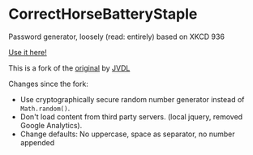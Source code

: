 CorrectHorseBatteryStaple
=========================

Password generator, loosely (read: entirely) based on XKCD 936

[Use it here!](https://fsmaxb.github.io/correcthorsebatterystaple)

This is a fork of the [original](http://correcthorsebatterystaple.net) by [JVDL](http://twitter.com/geekyjohn)

Changes since the fork:
* Use cryptographically secure random number generator instead of `Math.random()`.
* Don't load content from third party servers. (local jquery, removed Google Analytics).
* Change defaults: No uppercase, space as separator, no number appended
